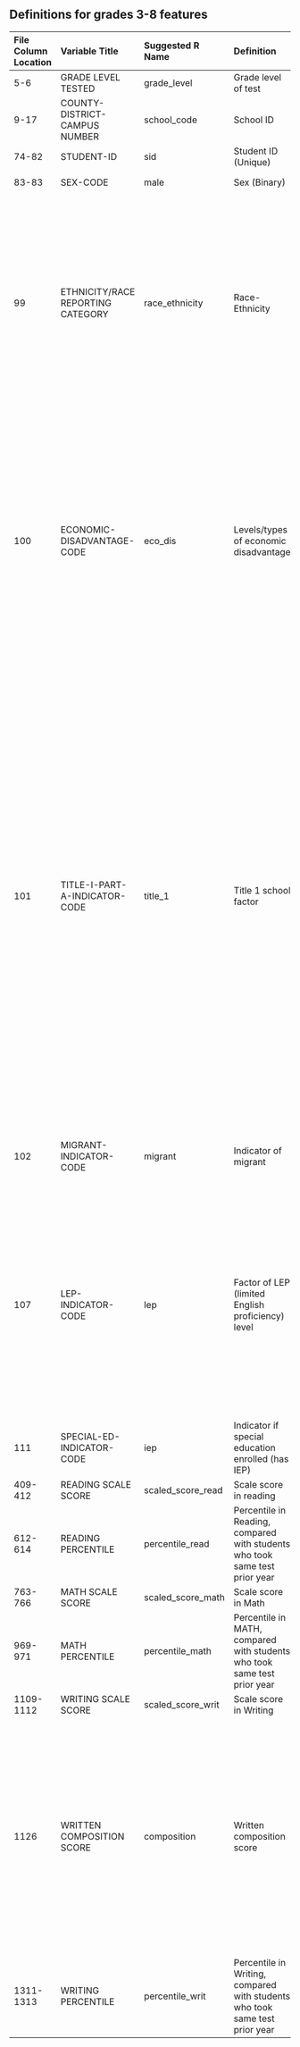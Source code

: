 ## Definitions for grades 3-8 features

| File Column Location | Variable Title                   | Suggested R Name |Definition            | Type       | Range/Key               |
| :-----               | :--------------                  | :-------         | :----------          | :------    | :---------------------- |
| 5-6                  | GRADE LEVEL TESTED               | grade_level      | Grade level of test  | Numeric    | 03-08|
| 9-17                 | COUNTY-DISTRICT-CAMPUS NUMBER    | school_code      | School ID            | Numeric    | NA                      |
| 74-82                | STUDENT-ID                       | sid              | Student ID (Unique)  | Numeric    | NA                      |
| 83-83                | SEX-CODE                         | male             | Sex (Binary)         | Factor     | M = Male <br> F = Female|
| 99                   |ETHNICITY/RACE REPORTING CATEGORY | race_ethnicity        | Race-Ethnicity       | Factor   | H = Hispanic/Latino <br> I = American Indian or Alaska Native <br> A = Asian <br> B = Black or African American <br> P = Native Hawaiian or Other Pacific Islander <br> W= White <br> T = Two or More Races <br> N = No Information Provided|
| 100             | ECONOMIC-DISADVANTAGE-CODE       | eco_dis          | Levels/types of economic disadvantage | Factor | 1 = Eligible for free meals under the National School Lunch and Child Nutrition Program <br> 2 = Eligible for reduced-price meals under the National School Lunch and Child Nutrition Program <br> 9 = Other economic disadvantage <br> 0 = Not identified as economically disadvantaged|
| 101             | TITLE-I-PART-A-INDICATOR-CODE    | title_1          | Title 1 school factor | Factor    | 6 = Student attends campus with school-wide program <br> 7 = Student participates in program at targeted assistance school <br> 8 = Student is previous participant in program at targeted assistance school (not a current participant) <br> 9 = Student does not attend a Title I, Part A school but receives Title I, Part A services because the student is homeless <br> 0 = Student does not currently participate in and has not previously participated in program at current campus|
| 102             | MIGRANT-INDICATOR-CODE           | migrant          | Indicator of migrant |Indicator   | 1 = Student identified as migrant <br> 0 = Not identified as migrant|
| 107             | LEP-INDICATOR-CODE               | lep              | Factor of LEP (limited English proficiency) level  | Factor     | C = Student is currently identified as LEP <br> F = Student has met criteria for bilingual/ESL program exit, is no longer classified as LEP in TSDS PEIMS, and is in first year of monitoring <br> S = Student in second year of monitoring <br> 0 = Other Non-LEP student |
| 111            | SPECIAL-ED-INDICATOR-CODE        | iep             | Indicator if special education enrolled (has IEP) | Indicator | 1 = Yes <br> 0 = No |
| 409-412   | READING SCALE SCORE    | scaled_score_read | Scale score in reading   | Numeric  | NA |
| 612-614   | READING PERCENTILE | percentile_read  | Percentile in Reading, compared with students who took same test prior year | Numeric | 0-99  |
| 763-766   | MATH SCALE SCORE    | scaled_score_math | Scale score in Math   | Numeric  | NA |
| 969-971   | MATH PERCENTILE | percentile_math  | Percentile in MATH, compared with students who took same test prior year | Numeric | 0-99  |
| 1109-1112 | WRITING SCALE SCORE    | scaled_score_writ | Scale score in Writing   | Numeric  | NA |
| 1126      | WRITTEN COMPOSITION SCORE  | composition   | Written composition score | Ordinal | 0 = Nonscorable <br> 2 = Very Limited <br> 3 = Between Very Limited and Basic <br> 4 = Basic <br> 5 = Between Basic and Satisfactory <br> 6 = Satisfactory <br> 7 = Between Satisfactory and Accomplished <br> 8 = Accomplished <br> Score of 1 is not possible |
| 1311-1313   | WRITING PERCENTILE | percentile_writ  | Percentile in Writing, compared with students who took same test prior year | Numeric | 0-99  |